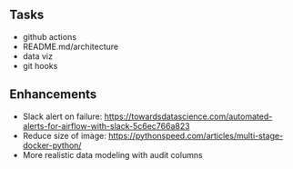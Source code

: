 ## Tasks
- github actions
- README.md/architecture
- data viz
- git hooks

## Enhancements
- Slack alert on failure: https://towardsdatascience.com/automated-alerts-for-airflow-with-slack-5c6ec766a823
- Reduce size of image: https://pythonspeed.com/articles/multi-stage-docker-python/
- More realistic data modeling with audit columns
